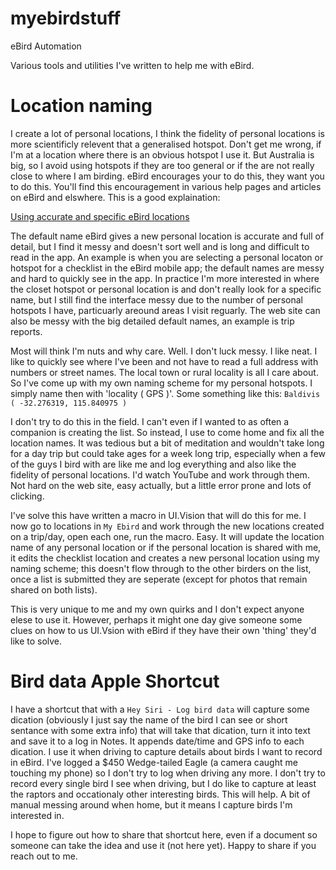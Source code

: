 # myebirdstuff
eBird Automation

Various tools and utilities I've written to help me with eBird.


# Location naming
I create a lot of personal locations, I think the fidelity of personal locations is more scientificly relevent that a generalised hotspot.  Don't get me wrong, if I'm at a location where there is an obvious hotspot I use it.  But Australia is big, so I avoid using hotspots if they are too general or if the are not really close to where I am birding. eBird encourages your to do this, they want you to do this.   You'll find this encouragement in various help pages and articles on eBird and elswhere.  This is a good explaination:

[Using accurate and specific eBird locations](https://ebird.org/news/sitespecificity/)

The default name eBird gives a new personal location is accurate and full of detail, but I find it messy and doesn't sort well and is long and difficult to read in the app. An example is when you are selecting a personal locaton or hotspot for a checklist in the eBird mobile app; the default names are messy and hard to quickly see in the app.  In practice I'm more interested in where the closet hotspot or personal location is and don't really look for a specific name, but I still find the interface messy due to the number of personal hotspots I have, particuarly areound areas I visit reguarly.   The web site can also be messy with the big detailed default names, an example is trip reports. 

Most will think I'm nuts and why care.  Well.  I don't luck messy.  I like neat.  I like to quickly see where I've been and not have to read a full address with numbers or street names.  The local town or rural locality is all I care about.  So I've come up with my own naming scheme for my personal hotspots.  I simply name then with 'locality ( GPS )'.  Some something like this: `Baldivis ( -32.276319, 115.840975 )`

I don't try to do this in the field.  I can't even if I wanted to as often a companion is creating the list.  So instead, I use to come home and fix all the location names.   It was tedious but a bit of meditation and wouldn't take long for a day trip but could take ages for a week long trip, especially when a few of the guys I bird with are like me and log everything and also like the fidelity of personal locations.   I'd watch YouTube and work through them.  Not hard on the web site, easy actually, but a little error prone and lots of clicking.   

I've solve this have written a macro in UI.Vision that will do this for me.  I now go to locations in `My Ebird` and work through the new locations created on a trip/day, open each one, run the macro.  Easy.  It will update the location name of any personal location or if the personal location is shared with me, it edits the checklist location and creates a new personal location using my naming scheme; this doesn't flow through to the other birders on the list, once a list is submitted they are seperate (except for photos that remain shared on both lists).

This is very unique to me and my own quirks and I don't expect anyone elese to use it.  However, perhaps it might one day give someone some clues on how to us UI.Vsion with eBird if they have their own 'thing' they'd like to solve.

#  Bird data Apple Shortcut

I have a shortcut that with a `Hey Siri - Log bird data` will capture some dication (obviously I just say the name of the bird I can see or short sentance with some extra info) that will take that dication, turn it into text and save it to a log in Notes.  It appends date/time and GPS info to each dication.  I use it when driving to capture details about birds I want to record in eBird.  I've logged a $450 Wedge-tailed Eagle (a camera caught me touching my phone) so I don't try to log when driving any more.  I don't try to record every single bird I see when driving, but I do like to capture at least the raptors and occationaly other interesting birds.  This will help.  A bit of manual messing around when home, but it means I capture birds I'm interested in.

I hope to figure out how to share that shortcut here, even if a document so someone can take the idea and use it (not here yet).  Happy to share if you reach out to me.
